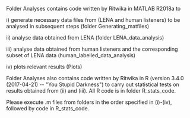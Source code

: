 Folder Analyses contains code written by Ritwika in MATLAB R2018a to 

i) generate necessary data files from (LENA and human listeners) to be analysed in subsequent steps (folder Generating_matfiles)

ii) analyse data obtained from LENA (folder LENA_data_analysis)

iii) analyse data obtained from human listeners and the corresponding subset of LENA data (human_labelled_data_analysis)

iv) plots relevant results (Plots)

Folder Analyses also contains code written by Ritwika in R (version 3.4.0 (2017-04-21) -- "You Stupid Darkness") to carry out 
statistical tests on results obtained from (ii) and (iii). All R code is in folder R_stats_code.

Please execute .m files from folders in the order specified in (i)-(iv), followed by code in R_stats_code.
